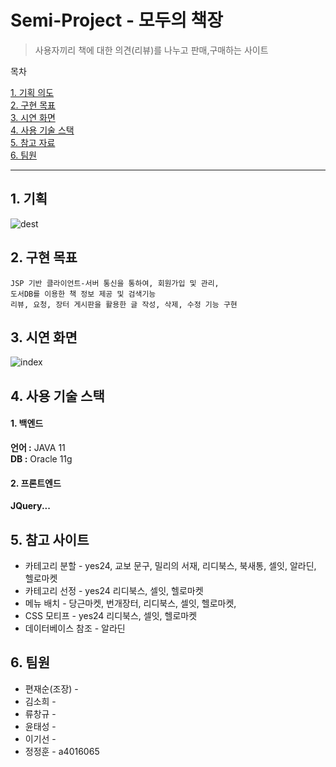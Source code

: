 # Semi-Project - 모두의 책장
>사용자끼리 책에 대한 의견(리뷰)를 나누고 판매,구매하는 사이트

목차

[1. 기획 의도](#item1)  
[2. 구현 목표](#item2)  
[3. 시연 화면](#item3)  
[4. 사용 기술 스택](#item4)  
[5. 참고 자료](#item5)  
[6. 팀원](#item6)  

***



## <span id="item1">1. 기획 </span>
 ![dest](https://user-images.githubusercontent.com/49514454/81713863-62724680-94b1-11ea-9a40-ae3701dff70d.png)
## <span id="item2">2. 구현 목표</span>
    JSP 기반 클라이언트-서버 통신을 통하여, 회원가입 및 관리,
    도서DB를 이용한 책 정보 제공 및 검색기능
    리뷰, 요청, 장터 게시판을 활용한 글 작성, 삭제, 수정 기능 구현
## <span id="item3">3. 시연 화면</span>
![index](https://user-images.githubusercontent.com/49514454/81713768-3eaf0080-94b1-11ea-93a8-696c8bfd8ca8.png)



## <span id="item4">4. 사용 기술 스택</span>
#### 1. 백엔드

**언어 :** JAVA 11  
**DB :** Oracle 11g

#### 2. 프론트엔드

**JQuery...**


## <span id ="item5">5. 참고 사이트</span>
* 카테고리 분할 - yes24, 교보 문구, 밀리의 서재, 리디북스, 북새통, 셀잇, 알라딘, 헬로마켓
* 카테고리 선정 - yes24 리디북스, 셀잇, 헬로마켓
* 메뉴 배치 - 당근마켓, 번개장터, 리디북스, 셀잇, 헬로마켓, 
* CSS 모티프 - yes24 리디북스, 셀잇, 헬로마켓
* 데이터베이스 참조 - 알라딘 

## <span id="item6">6. 팀원</span>
* 편재순(조장) -
* 김소희 -
* 류창규 - 
* 윤태성 -
* 이기선 -
* 정정훈 - a4016065
